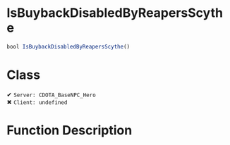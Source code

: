# IsBuybackDisabledByReapersScythe
```js
bool IsBuybackDisabledByReapersScythe()
```
# Class
✔ `Server: CDOTA_BaseNPC_Hero`  
✖ `Client: undefined`  

# Function Description

